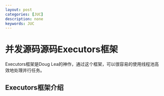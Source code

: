 ```yaml
---
layout: post
categories: [JUC]
description: none
keywords: JUC
---
```

# 并发源码源码Executors框架
Executors框架是Doug Lea的神作，通过这个框架，可以很容易的使用线程池高效地处理并行任务。

## Executors框架介绍
